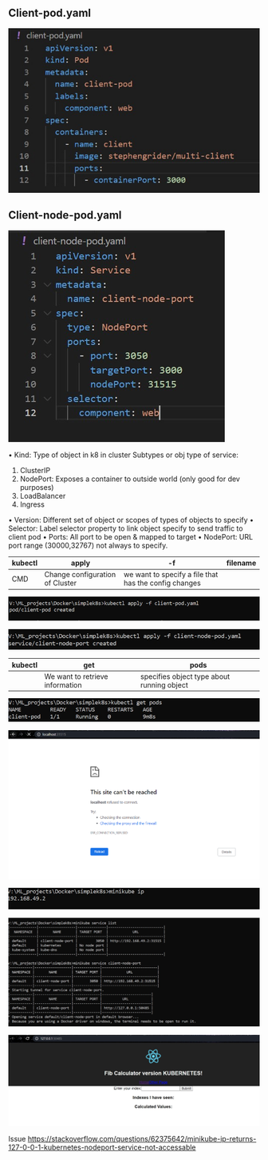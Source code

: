
## Client-pod.yaml
![image1](images/client_pod_yaml_code.jpg)


## Client-node-pod.yaml

![image2](images/client_node_pod_yaml_code.jpg)


•	Kind: Type of object in k8 in cluster
Subtypes or obj type of service:

1)	ClusterIP
2)	NodePort: Exposes a container to outside world (only good for dev purposes)
3)	LoadBalancer
4)	Ingress


•	Version: Different set of object or scopes of types of objects to specify
•	Selector: Label selector property to link object
              specify to send traffic to client pod
•	Ports: All port to be open & mapped to target 
•	NodePort: URL port range (30000,32767) not always to specify. 



|kubectl	| apply | -f	| filename|
------- | ---------|-----|-----------| 
|CMD    | Change configuration of Cluster| we want to specify a file that has the config changes|


![image3](images/client_pod_yaml.png)

![image4](images/client_node_pod_yaml.jpg)
 

 |kubectl	|get 	|pods|
 |-----   |-----|----|
 |      |We want to retrieve information| specifies object type about running object 
 
![image5](images/get_pods.jpg)
 
 
![image6](images/localhost.png)

![image7](images/ip.jpg)

![image3](images/minikube_service_list.jpg)


![image3](images/app.jpg)

Issue 
https://stackoverflow.com/questions/62375642/minikube-ip-returns-127-0-0-1-kubernetes-nodeport-service-not-accessable
